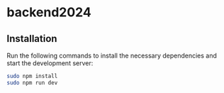 # backend2024

## Installation

Run the following commands to install the necessary dependencies and start the development server:

```bash
sudo npm install
sudo npm run dev
